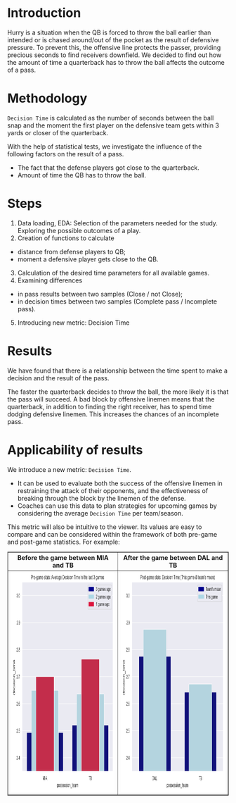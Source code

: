 # Introduction

Hurry is a situation when the QB is forced to throw the ball earlier than intended or is chased around/out of the pocket as the result of defensive pressure. To prevent this, the offensive line protects the passer, providing precious seconds to find receivers downfield. We decided to find out how the amount of time a quarterback has to throw the ball affects the outcome of a pass.

# Methodology

`Decision Time` is calculated as the number of seconds between the ball snap and the moment the first player on the defensive team gets within 3 yards or closer of the quarterback.

With the help of statistical tests, we investigate the influence of the following factors on the result of a pass.

* The fact that the defense players got close to the quarterback.
* Amount of time the QB has to throw the ball.

# Steps

1. Data loading, EDA: Selection of the parameters needed for the study. Exploring the possible outcomes of a play.
2. Creation of functions to calculate
* distance from defense players to QB;
* moment a defensive player gets close to the QB.
3. Calculation of the desired time parameters for all available games.
4. Examining differences
* in pass results between two samples (Close / not Close);
* in decision times between two samples (Complete pass / Incomplete pass).
5. Introducing new metric: Decision Time

# Results

We have found that there is a relationship between the time spent to make a decision and the result of the pass.

The faster the quarterback decides to throw the ball, the more likely it is that the pass will succeed. A bad block by offensive linemen means that the quarterback, in addition to finding the right receiver, has to spend time dodging defensive linemen. This increases the chances of an incomplete pass.

# Applicability of results

We introduce a new metric: `Decision Time`.

* It can be used to evaluate both the success of the offensive linemen in restraining the attack of their opponents, and the effectiveness of breaking through the block by the linemen of the defense.
* Coaches can use this data to plan strategies for upcoming games by considering the average `Decision Time` per team/season.

This metric will also be intuitive to the viewer. Its values are easy to compare and can be considered within the framework of both pre-game and post-game statistics. For example:

<table border="1" align="center">
  <tr>
    <th>Before the game between MIA and TB</th>
    <th>After the game between DAL and TB</th>
  </tr>
  <tr>
    <td height=500 width=500><img src="https://github.com/ryan4waters/NFL-Big-Data-Bowl-by-Practicum/blob/DECISION_TIME_MATTERS/figures/Before%20the%20game%20between%20MIA%20and%20TB.png" alt="" height=500 width=500 /></td>
    <td height=500 width=500><img src="https://github.com/ryan4waters/NFL-Big-Data-Bowl-by-Practicum/blob/DECISION_TIME_MATTERS/figures/After%20the%20game%20between%20DAL%20and%20TB.png" alt="" height=500 width=500 /></td>
  </tr>
</table>